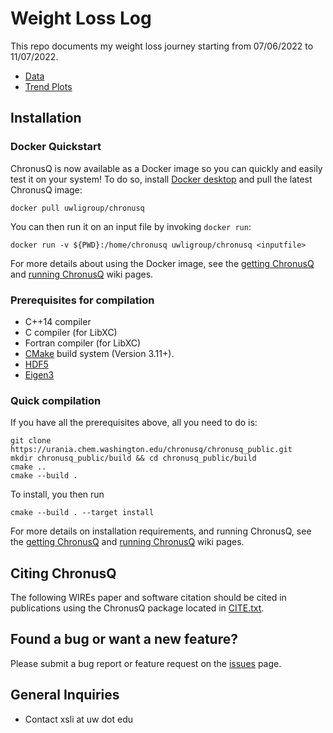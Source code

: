 Weight Loss Log 
===============

This repo documents my weight loss journey starting from 07/06/2022 to 11/07/2022.

* [Data](./data)
* [Trend Plots](./plots)



Installation
------------

### Docker Quickstart

ChronusQ is now available as a Docker image so you can quickly and easily test
it on your system! To do so, install
[Docker desktop](https://www.docker.com/get-started) and pull the latest
ChronusQ image:
```
docker pull uwligroup/chronusq
```

You can then run it on an input file by invoking `docker run`:
```
docker run -v ${PWD}:/home/chronusq uwligroup/chronusq <inputfile> 
```

For more details about using the Docker image, see the
[getting ChronusQ](../../wikis/getting-chronusq#docker-image) and
[running ChronusQ](../../wikis/running-chronusq#docker-image) wiki pages.

### Prerequisites for compilation

- C++14 compiler 
- C compiler (for LibXC)
- Fortran compiler (for LibXC)
- [CMake](http://cmake.org) build system (Version 3.11+).
- [HDF5](https://support.hdfgroup.org/HDF5/)
- [Eigen3](http://eigen.tuxfamily.org)

### Quick compilation

If you have all the prerequisites above, all you need to do is:

```
git clone https://urania.chem.washington.edu/chronusq/chronusq_public.git
mkdir chronusq_public/build && cd chronusq_public/build
cmake ..
cmake --build .
```
To install, you then run
```
cmake --build . --target install
```

For more details on installation requirements, and running ChronusQ, see the
[getting ChronusQ](../../wikis/getting-chronusq#compilation-from-source)
and [running ChronusQ](../../wikis/Running-ChronusQ#compiled-from-source)
wiki pages.


Citing ChronusQ
---------------
The following WIREs paper and software citation should be cited in publications using the ChronusQ package located in [CITE.txt](CITE.txt).


Found a bug or want a new feature?
----------------------------------
Please submit a bug report or feature request on the [issues](https://urania.chem.washington.edu/chronusq/chronusq_public/-/issues) page.


General Inquiries
-----------------
- Contact xsli at uw dot edu

